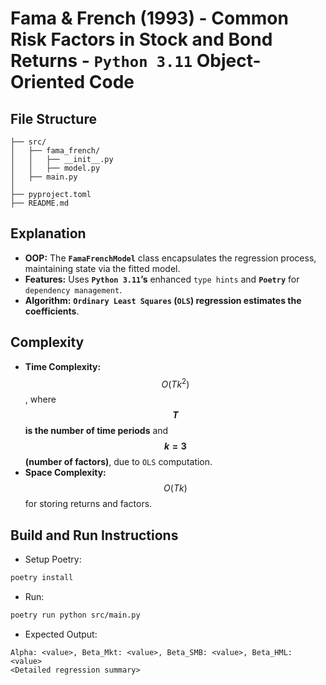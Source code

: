 # Fama & French (1993) - Common Risk Factors in Stock and Bond Returns - __`Python 3.11` Object-Oriented Code__

## File Structure
```
├── src/
│   ├── fama_french/
│   │   ├── __init__.py
│   │   ├── model.py
│   ├── main.py
│
├── pyproject.toml
├── README.md
```

## Explanation
- __OOP:__ The __`FamaFrenchModel`__ class encapsulates the regression process, maintaining state via the fitted model.
- __Features:__ Uses __`Python 3.11`’s__ enhanced `type hints` and __`Poetry`__ for `dependency management`.
- __Algorithm:__ __`Ordinary Least Squares` (`OLS`) regression estimates the coefficients__.

## Complexity
- __Time Complexity:__ $$O(Tk^{2})$$, where __$$T$$ is the number of time periods__ and __$$k=3$$ (number of factors)__, due to `OLS` computation.
- __Space Complexity:__ $$O(Tk)$$ for storing returns and factors.

## Build and Run Instructions
- Setup Poetry:
```bash
poetry install
```
- Run:
```bash
poetry run python src/main.py
```
- Expected Output:
```
Alpha: <value>, Beta_Mkt: <value>, Beta_SMB: <value>, Beta_HML: <value>
<Detailed regression summary>
```
